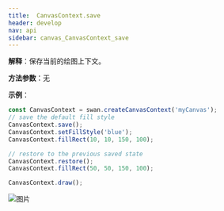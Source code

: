 ```yaml
---
title:  CanvasContext.save
header: develop
nav: api
sidebar: canvas_CanvasContext_save
---
```


 

**解释**：保存当前的绘图上下文。

**方法参数**：无

**示例**：

```js
const CanvasContext = swan.createCanvasContext('myCanvas');
// save the default fill style
CanvasContext.save();
CanvasContext.setFillStyle('blue');
CanvasContext.fillRect(10, 10, 150, 100);

// restore to the previous saved state
CanvasContext.restore();
CanvasContext.fillRect(50, 50, 150, 100);

CanvasContext.draw();
```

![图片](../../../img/api/canvas/save.png)

